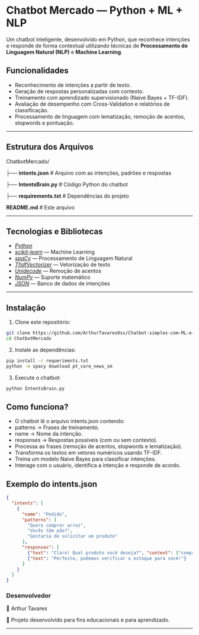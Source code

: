 # Chatbot Mercado — Python + ML + NLP

Um chatbot inteligente, desenvolvido em Python, que reconhece intenções e responde de forma contextual utilizando técnicas de **Processamento de Linguagem Natural (NLP)** e **Machine Learning**.

## Funcionalidades
- Reconhecimento de intenções a partir de texto.
- Geração de respostas personalizadas com contexto.
- Treinamento com aprendizado supervisionado (Naive Bayes + TF-IDF).
- Avaliação de desempenho com Cross-Validation e relatórios de classificação.
- Processamento de linguagem com lematização, remoção de acentos, stopwords e pontuação.

------

## Estrutura dos Arquivos
ChatbotMercado/

├── **intents.json** # Arquivo com as intenções, padrões e respostas

├── **IntentsBrain.py** # Código Python do chatbot

├── **requirements.txt** # Dependências do projeto

**README.md** # Este arquivo

------

## Tecnologias e Bibliotecas
- [*Python*](https://www.python.org/)
- [*scikit-learn*](https://scikit-learn.org/stable/) — Machine Learning
- [*spaCy*](https://spacy.io/) — Processamento de Linguagem Natural
- [*TfidfVectorizer*](https://scikit-learn.org/stable/modules/generated/sklearn.feature_extraction.text.TfidfVectorizer.html) — Vetorização de texto
- [*Unidecode*](https://pypi.org/project/Unidecode/) — Remoção de acentos
- [*NumPy*](https://numpy.org/) — Suporte matemático
- [*JSON*](https://www.json.org/json-pt.html) — Banco de dados de intenções

------

## Instalação

1. Clone este repositório:
```bash
git clone https://github.com/ArthurTavaresKss/Chatbot-simples-com-ML-e-NLP.git
cd ChatbotMercado
```

2. Instale as dependências:
```bash
pip install -r requeriments.txt
python -m spacy download pt_core_news_sm
```

3. Execute o chatbot:
```bash
python IntentsBrain.py
```

## Como funciona?

- O chatbot lê o arquivo intents.json contendo:
- patterns → Frases de treinamento.
- name → Nome da intenção.
- responses → Respostas possíveis (com ou sem contexto).
- Processa as frases (remoção de acentos, stopwords e lematização).
- Transforma os textos em vetores numéricos usando TF-IDF.
- Treina um modelo Naive Bayes para classificar intenções.
- Interage com o usuário, identifica a intenção e responde de acordo.

##  Exemplo do intents.json

```json
{
  "intents": [
    {
      "name": "Pedido",
      "patterns": [
        "Quero comprar arroz",
        "Vocês têm pão?",
        "Gostaria de solicitar um produto"
      ],
      "responses": [
        {"text": "Claro! Qual produto você deseja?", "context": ["comprar", "produto"]},
        {"text": "Perfeito, podemos verificar o estoque para você!"}
      ]
    }
  ]
}
```

###  Desenvolvedor
👤 Arthur Tavares

🚀 Projeto desenvolvido para fins educacionais e para aprendizado.

---


